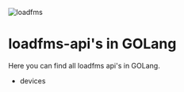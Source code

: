 ![loadfms](https://img.shields.io/badge/with%20love-loadfms-red.svg)

# loadfms-api's in GOLang

Here you can find all loadfms api's in GOLang.

- devices
